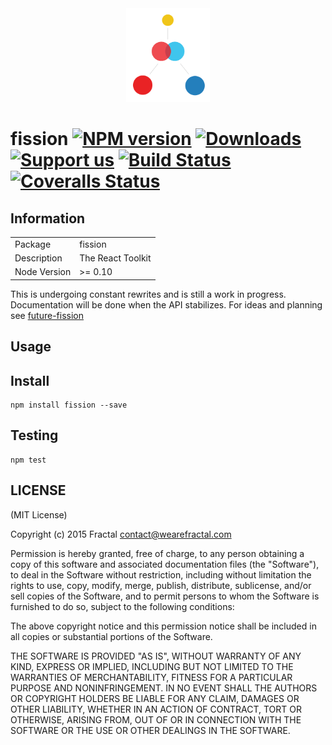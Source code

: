 <div align="center">
  <img src="https://raw.githubusercontent.com/fissionjs/artwork/master/logo.png" height="150px">
</div>

# fission [![NPM version][npm-image]][npm-url] [![Downloads][downloads-image]][npm-url] [![Support us][gittip-image]][gittip-url] [![Build Status][travis-image]][travis-url] [![Coveralls Status][coveralls-image]][coveralls-url]


## Information

<table>
<tr>
<td>Package</td>
<td>fission</td>
</tr>
<tr>
<td>Description</td>
<td>The React Toolkit</td>
</tr>
<tr>
<td>Node Version</td>
<td>>= 0.10</td>
</tr>
</table>

This is undergoing constant rewrites and is still a work in progress. Documentation will be done when the API stabilizes. For ideas and planning see [future-fission](https://github.com/contra/future-fission)

## Usage

## Install

```
npm install fission --save
```

## Testing

```
npm test
```

## LICENSE

(MIT License)

Copyright (c) 2015 Fractal <contact@wearefractal.com>

Permission is hereby granted, free of charge, to any person obtaining
a copy of this software and associated documentation files (the
"Software"), to deal in the Software without restriction, including
without limitation the rights to use, copy, modify, merge, publish,
distribute, sublicense, and/or sell copies of the Software, and to
permit persons to whom the Software is furnished to do so, subject to
the following conditions:

The above copyright notice and this permission notice shall be
included in all copies or substantial portions of the Software.

THE SOFTWARE IS PROVIDED "AS IS", WITHOUT WARRANTY OF ANY KIND,
EXPRESS OR IMPLIED, INCLUDING BUT NOT LIMITED TO THE WARRANTIES OF
MERCHANTABILITY, FITNESS FOR A PARTICULAR PURPOSE AND
NONINFRINGEMENT. IN NO EVENT SHALL THE AUTHORS OR COPYRIGHT HOLDERS BE
LIABLE FOR ANY CLAIM, DAMAGES OR OTHER LIABILITY, WHETHER IN AN ACTION
OF CONTRACT, TORT OR OTHERWISE, ARISING FROM, OUT OF OR IN CONNECTION
WITH THE SOFTWARE OR THE USE OR OTHER DEALINGS IN THE SOFTWARE.

[gittip-url]: https://www.gittip.com/wearefractal/
[gittip-image]: http://img.shields.io/gittip/wearefractal.svg

[downloads-image]: http://img.shields.io/npm/dm/fission.svg
[npm-url]: https://npmjs.org/package/fission
[npm-image]: http://img.shields.io/npm/v/fission.svg

[travis-url]: https://travis-ci.org/fissionjs/fission
[travis-image]: https://travis-ci.org/fissionjs/fission.png?branch=master

[coveralls-url]: https://coveralls.io/r/fissionjs/fission
[coveralls-image]: https://coveralls.io/repos/fissionjs/fission/badge.png

[depstat-url]: https://david-dm.org/fissionjs/fission
[depstat-image]: https://david-dm.org/fissionjs/fission.png

[david-url]: https://david-dm.org/fissionjs/fission
[david-image]: https://david-dm.org/fissionjs/fission.png?theme=shields.io
